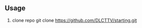 Usage
------------------------------------------------------------------------------------------------------------------------------------------------------------------------------------------------
1. clone repo git clone https://github.com/DLCTTV/starting.git
